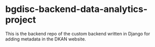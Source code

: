 # bgdisc-backend-data-analytics-project
This is the backend repo of the custom backend written in Django for adding metadata in the DKAN website.

